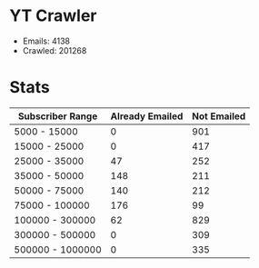 # YT Crawler
- Emails: 4138
- Crawled: 201268

# Stats
| Subscriber Range  | Already Emailed | Not Emailed |
|-------|-------|-------|
| 5000 - 15000 | 0 | 901 |
| 15000 - 25000 | 0 | 417 |
| 25000 - 35000 | 47 | 252 |
| 35000 - 50000 | 148 | 211 |
| 50000 - 75000 | 140 | 212 |
| 75000 - 100000 | 176 | 99 |
| 100000 - 300000 | 62 | 829 |
| 300000 - 500000 | 0 | 309 |
| 500000 - 1000000 | 0 | 335 |
